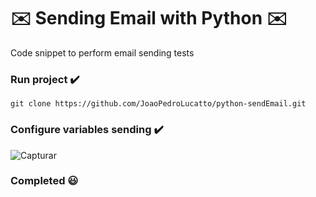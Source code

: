 # :envelope: Sending Email with Python :envelope:

 Code snippet to perform email sending tests
 
 ### Run project :heavy_check_mark:
 
    git clone https://github.com/JoaoPedroLucatto/python-sendEmail.git
    
 ### Configure variables sending :heavy_check_mark:
 
   ![Capturar](https://user-images.githubusercontent.com/69975970/196004161-faeddb44-d236-4873-816b-6c411b7e7b1b.PNG)

    
 ### Completed :smiley:

